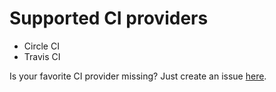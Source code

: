 # Supported CI providers

- Circle CI
- Travis CI

Is your favorite CI provider missing? Just create an issue
[here](https://github.com/codechecks/monorepo).

